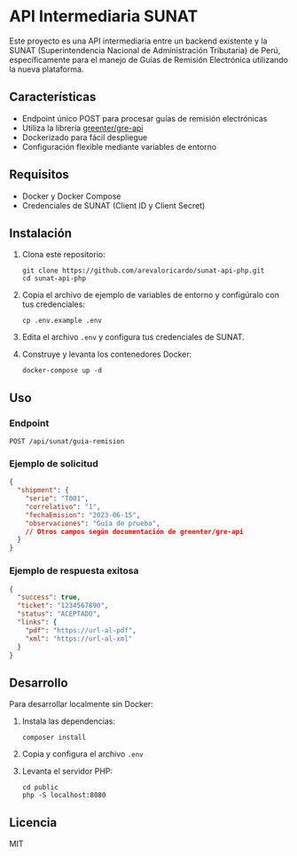# API Intermediaria SUNAT

Este proyecto es una API intermediaria entre un backend existente y la SUNAT (Superintendencia Nacional de Administración Tributaria) de Perú, específicamente para el manejo de Guías de Remisión Electrónica utilizando la nueva plataforma.

## Características

- Endpoint único POST para procesar guías de remisión electrónicas
- Utiliza la librería [greenter/gre-api](https://github.com/thegreenter/gre-api)
- Dockerizado para fácil despliegue
- Configuración flexible mediante variables de entorno

## Requisitos

- Docker y Docker Compose
- Credenciales de SUNAT (Client ID y Client Secret)

## Instalación

1. Clona este repositorio:
   ```
   git clone https://github.com/arevaloricardo/sunat-api-php.git
   cd sunat-api-php
   ```

2. Copia el archivo de ejemplo de variables de entorno y configúralo con tus credenciales:
   ```
   cp .env.example .env
   ```

3. Edita el archivo `.env` y configura tus credenciales de SUNAT.

4. Construye y levanta los contenedores Docker:
   ```
   docker-compose up -d
   ```

## Uso

### Endpoint

```
POST /api/sunat/guia-remision
```

### Ejemplo de solicitud

```json
{
  "shipment": {
    "serie": "T001",
    "correlativo": "1",
    "fechaEmision": "2023-06-15",
    "observaciones": "Guía de prueba",
    // Otros campos según documentación de greenter/gre-api
  }
}
```

### Ejemplo de respuesta exitosa

```json
{
  "success": true,
  "ticket": "1234567890",
  "status": "ACEPTADO",
  "links": {
    "pdf": "https://url-al-pdf",
    "xml": "https://url-al-xml"
  }
}
```

## Desarrollo

Para desarrollar localmente sin Docker:

1. Instala las dependencias:
   ```
   composer install
   ```

2. Copia y configura el archivo `.env`

3. Levanta el servidor PHP:
   ```
   cd public
   php -S localhost:8080
   ```

## Licencia

MIT 